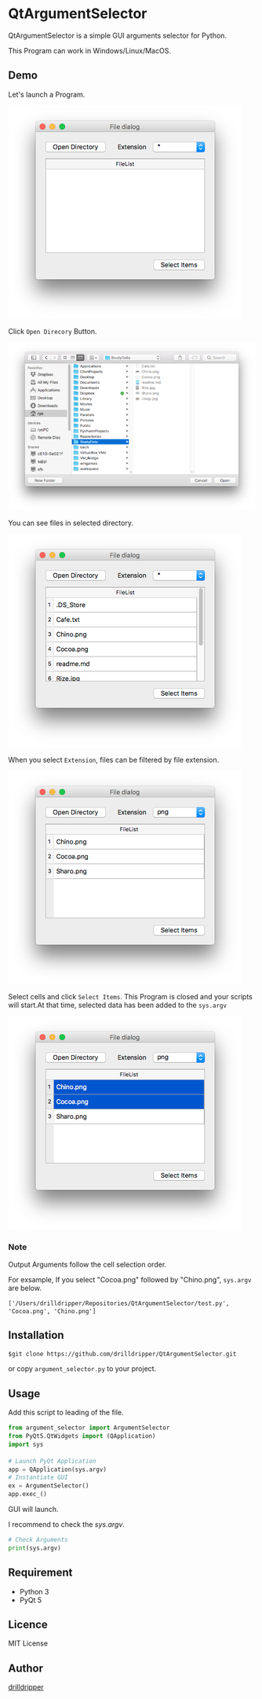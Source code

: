 QtArgumentSelector
===

QtArgumentSelector is a simple GUI arguments selector for Python. 

This Program can work in Windows/Linux/MacOS.


## Demo
Let's launch a Program.

![StartView](readme_resource/StartView.png)

Click `Open Direcory` Button.

![OpenDirectory](readme_resource/OpenDirectory.png)

You can see files in selected directory.

![AllFiles](readme_resource/AllFiles.png)

When you select `Extension`, files can be filtered by file extension.

![FilteredFiles](readme_resource/FilteredFiles.png)

Select cells and click `Select Items`. This Program is closed and your scripts will start.At that time, selected data has been added to the `sys.argv`

![SelectedFiles](readme_resource/SelectedFiles.png)

### Note
Output Arguments follow the cell selection order.

For exsample, If you select "Cocoa.png" followed by "Chino.png", `sys.argv` are below.

	['/Users/drilldripper/Repositories/QtArgumentSelector/test.py', 'Cocoa.png', 'Chino.png']



## Installation
	$git clone https://github.com/drilldripper/QtArgumentSelector.git
	
	
or copy `argument_selector.py` to your project.



## Usage
Add this script to leading of the file.

```python
from argument_selector import ArgumentSelector
from PyQt5.QtWidgets import (QApplication)
import sys

# Launch PyQt Application
app = QApplication(sys.argv)
# Instantiate GUI
ex = ArgumentSelector()
app.exec_()

```

GUI will launch.

I recommend to check the _sys.argv_.

```python
# Check Arguments
print(sys.argv)

```


## Requirement
- Python 3
- PyQt 5


## Licence
MIT License

## Author
[drilldripper](https://github.com/drilldripper)

